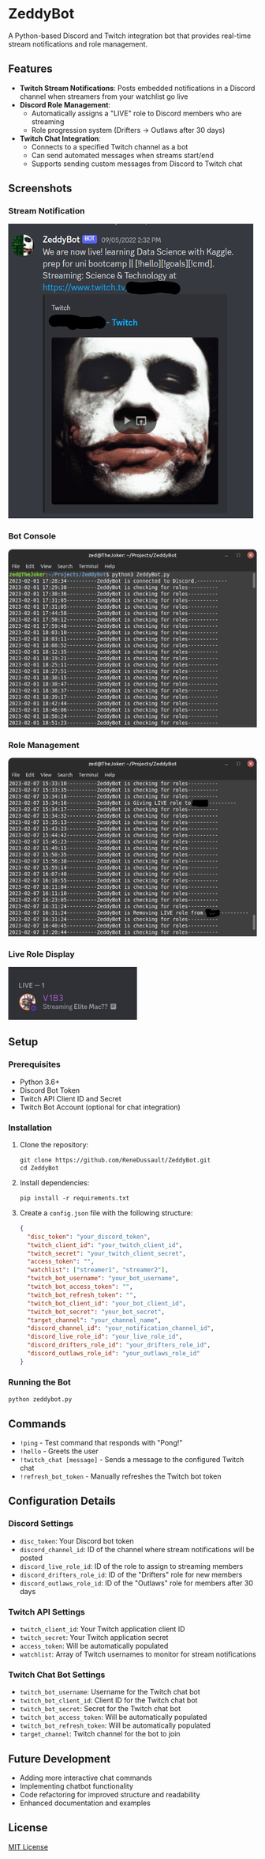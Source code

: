 # ZeddyBot

A Python-based Discord and Twitch integration bot that provides real-time stream notifications and role management.

## Features

- **Twitch Stream Notifications**: Posts embedded notifications in a Discord channel when streamers from your watchlist go live
- **Discord Role Management**: 
  - Automatically assigns a "LIVE" role to Discord members who are streaming
  - Role progression system (Drifters → Outlaws after 30 days)
- **Twitch Chat Integration**: 
  - Connects to a specified Twitch channel as a bot
  - Can send automated messages when streams start/end
  - Supports sending custom messages from Discord to Twitch chat

## Screenshots

### Stream Notification
![Stream Notification](https://github.com/ReneDussault/ZeddyBot/blob/main/Screenshot%202023-02-07%20205438.png)

### Bot Console
![Bot Console](https://github.com/ReneDussault/ZeddyBot/blob/main/Screenshot_from_2023-02-07_21-56-48.png)

### Role Management
![Role Management](https://github.com/ReneDussault/ZeddyBot/blob/main/Screenshot_from_2023-02-07_21-34-15.png)

### Live Role Display
![Live Role](https://github.com/ReneDussault/ZeddyBot/blob/main/live.bmp)

## Setup

### Prerequisites
- Python 3.6+
- Discord Bot Token
- Twitch API Client ID and Secret
- Twitch Bot Account (optional for chat integration)

### Installation

1. Clone the repository:
   ```
   git clone https://github.com/ReneDussault/ZeddyBot.git
   cd ZeddyBot
   ```

2. Install dependencies:
   ```
   pip install -r requirements.txt
   ```

3. Create a `config.json` file with the following structure:
   ```json
   {
     "disc_token": "your_discord_token",
     "twitch_client_id": "your_twitch_client_id",
     "twitch_secret": "your_twitch_client_secret",
     "access_token": "",
     "watchlist": ["streamer1", "streamer2"],
     "twitch_bot_username": "your_bot_username",
     "twitch_bot_access_token": "",
     "twitch_bot_refresh_token": "",
     "twitch_bot_client_id": "your_bot_client_id",
     "twitch_bot_secret": "your_bot_secret",
     "target_channel": "your_channel_name",
     "discord_channel_id": "your_notification_channel_id",
     "discord_live_role_id": "your_live_role_id",
     "discord_drifters_role_id": "your_drifters_role_id",
     "discord_outlaws_role_id": "your_outlaws_role_id"
   }
   ```

### Running the Bot

```
python zeddybot.py
```

## Commands

- `!ping` - Test command that responds with "Pong!"
- `!hello` - Greets the user
- `!twitch_chat [message]` - Sends a message to the configured Twitch chat
- `!refresh_bot_token` - Manually refreshes the Twitch bot token

## Configuration Details

### Discord Settings
- `disc_token`: Your Discord bot token
- `discord_channel_id`: ID of the channel where stream notifications will be posted
- `discord_live_role_id`: ID of the role to assign to streaming members
- `discord_drifters_role_id`: ID of the "Drifters" role for new members
- `discord_outlaws_role_id`: ID of the "Outlaws" role for members after 30 days

### Twitch API Settings
- `twitch_client_id`: Your Twitch application client ID
- `twitch_secret`: Your Twitch application secret
- `access_token`: Will be automatically populated
- `watchlist`: Array of Twitch usernames to monitor for stream notifications

### Twitch Chat Bot Settings
- `twitch_bot_username`: Username for the Twitch chat bot
- `twitch_bot_client_id`: Client ID for the Twitch chat bot
- `twitch_bot_secret`: Secret for the Twitch chat bot
- `twitch_bot_access_token`: Will be automatically populated
- `twitch_bot_refresh_token`: Will be automatically populated
- `target_channel`: Twitch channel for the bot to join

## Future Development

- Adding more interactive chat commands
- Implementing chatbot functionality
- Code refactoring for improved structure and readability
- Enhanced documentation and examples

## License

[MIT License](LICENSE)
